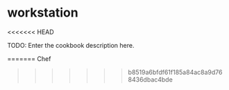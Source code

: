 # workstation
<<<<<<< HEAD

TODO: Enter the cookbook description here.

=======
Chef
>>>>>>> b8519a6bfdf61f185a84ac8a9d768436dbac4bde
